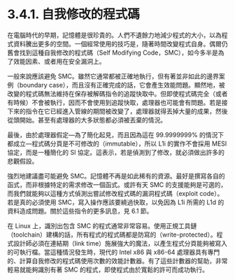 # 3.4.1. 自我修改的程式碼

在電腦時代的早期，記憶體是很珍貴的。人們不遺餘力地減少程式的大小，以為程式資料騰出更多的空間。一個經常使用的技巧是，隨著時間改變程式自身。偶爾仍舊會找到這種自我修改的程式碼（Self Modifying Code，SMC），如今多半是為了效能因素、或者用在安全漏洞上。

一般來說應該避免 SMC。雖然它通常都被正確地執行，但有著並非如此的邊界案例（boundary case），而且沒有正確完成的話，它會產生效能問題。顯然地，被改變的程式碼無法維持在保存被解碼指令的追蹤快取中。但即使程式碼完全（或者有時候）不會被執行，因而不會使用到追蹤快取，處理器也可能會有問題。若是接下來的指令在它已經進入管線的期間被改變了，處理器就得丟掉大量的成果，然後從頭開始。甚至有處理器的大多狀態都必須被丟棄的情況。

最後，由於處理器假定––為了簡化起見，而且因為這在 99.9999999% 的情況下都成立––程式碼分頁是不可修改的（immutable），所以 L1i 的實作不會採用 MESI 協定，而是一種簡化的 SI 協定。這表示，若是偵測到了修改，就必須做出許多的悲觀假設。

強烈地建議盡可能避免 SMC。記憶體不再是如此稀有的資源。最好是撰寫各自的函式，而非根據特定的需求修改一個函式。或許有天 SMC 的支援能夠是可選的，而我們就能夠以這種方式偵測出嘗試修改程式碼的漏洞程式碼（exploit code）。若是真的必須使用 SMC，寫入操作應該要繞過快取，以免因為 L1i 所需的 L1d 的資料造成問題。關於這些指令的更多訊息，見 6.1 節。

在 Linux 上，識別出包含 SMC 的程式通常非常容易。使用正規工具鏈（toolchain）建構的話，所有程式的程式碼都是防寫的（write-protected）。程式設計師必須在連結期（link time）施展強大的魔法，以產生程式分頁能夠被寫入的可執行檔。當這種情況發生時，現代的 Intel x86 與 x86-64 處理器具有專門的、計算自我修改的程式碼使用次數的效能計數器。有了這些計數器的幫助，非常輕易就能夠識別有著 SMC 的程式，即使程式由於寬鬆的許可而成功執行。

